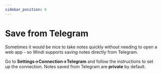 ```yaml
---
sidebar_position: 6
---
```


# Save from Telegram

Sometimes it would be nice to take notes quickly without needing to open a web app - so Windi supports saving notes directly from Telegram.

Go to **Settings->Connection->Telegram** and follow the instructions to set up the connection. Notes saved from Telegram are **private** by default.
